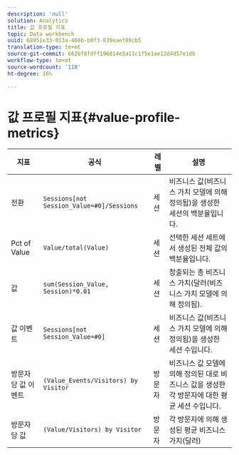 ```yaml
---
description: 'null'
solution: Analytics
title: 값 프로필 지표
topic: Data workbench
uuid: 68951e33-013a-466b-b0f3-839eaef89cb5
translation-type: tm+mt
source-git-commit: 662bf8fdff196814e5a11c1f5e1ae12d4d57e1db
workflow-type: tm+mt
source-wordcount: '118'
ht-degree: 16%

---
```



# 값 프로필 지표{#value-profile-metrics}

| 지표 | 공식 | 레벨 | 설명 |
|---|---|---|---|
| 전환 | `Sessions[not Session_Value=#0]/Sessions` | 세션 | 비즈니스 값(비즈니스 가치 모델에 의해 정의됨)을 생성한 세션의 백분율입니다. |
| Pct of Value | `Value/total(Value)` | 세션 | 선택한 세션 세트에서 생성된 전체 값의 백분율입니다. |
| 값 | `sum(Session_Value, Session)*0.01` | 세션 | 창출되는 총 비즈니스 가치(달러(비즈니스 가치 모델에 의해 정의됨). |
| 값 이벤트 | `Sessions[not Session_Value=#0]` | 세션 | 비즈니스 값(비즈니스 가치 모델에 의해 정의됨)을 생성한 세션 수입니다. |
| 방문자당 값 이벤트 | `(Value_Events/Visitors) by Visitor` | 방문자 | 비즈니스 값 모델에 의해 정의된 대로 비즈니스 값을 생성한 각 방문자에 대한 평균 세션 수입니다. |
| 방문자당 값 | `(Value/Visitors) by Visitor` | 방문자 | 각 방문자에 의해 생성된 평균 비즈니스 가치(달러) |
